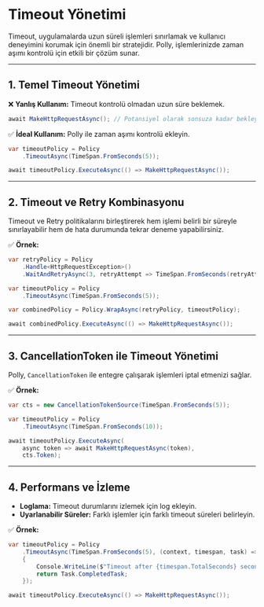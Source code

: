 # Timeout Yönetimi

Timeout, uygulamalarda uzun süreli işlemleri sınırlamak ve kullanıcı deneyimini korumak için önemli bir stratejidir. Polly, işlemlerinizde zaman aşımı kontrolü için etkili bir çözüm sunar.

---

## 1. Temel Timeout Yönetimi

❌ **Yanlış Kullanım:** Timeout kontrolü olmadan uzun süre beklemek.

```csharp
await MakeHttpRequestAsync(); // Potansiyel olarak sonsuza kadar bekleyebilir
```

✅ **İdeal Kullanım:** Polly ile zaman aşımı kontrolü ekleyin.

```csharp
var timeoutPolicy = Policy
    .TimeoutAsync(TimeSpan.FromSeconds(5));

await timeoutPolicy.ExecuteAsync(() => MakeHttpRequestAsync());
```

---

## 2. Timeout ve Retry Kombinasyonu

Timeout ve Retry politikalarını birleştirerek hem işlemi belirli bir süreyle sınırlayabilir hem de hata durumunda tekrar deneme yapabilirsiniz.

✅ **Örnek:**

```csharp
var retryPolicy = Policy
    .Handle<HttpRequestException>()
    .WaitAndRetryAsync(3, retryAttempt => TimeSpan.FromSeconds(retryAttempt));

var timeoutPolicy = Policy
    .TimeoutAsync(TimeSpan.FromSeconds(5));

var combinedPolicy = Policy.WrapAsync(retryPolicy, timeoutPolicy);

await combinedPolicy.ExecuteAsync(() => MakeHttpRequestAsync());
```

---

## 3. CancellationToken ile Timeout Yönetimi

Polly, `CancellationToken` ile entegre çalışarak işlemleri iptal etmenizi sağlar.

✅ **Örnek:**

```csharp
var cts = new CancellationTokenSource(TimeSpan.FromSeconds(5));

var timeoutPolicy = Policy
    .TimeoutAsync(TimeSpan.FromSeconds(10));

await timeoutPolicy.ExecuteAsync(
    async token => await MakeHttpRequestAsync(token),
    cts.Token);
```

---

## 4. Performans ve İzleme

- **Loglama:** Timeout durumlarını izlemek için log ekleyin.
- **Uyarlanabilir Süreler:** Farklı işlemler için farklı timeout süreleri belirleyin.

✅ **Örnek:**

```csharp
var timeoutPolicy = Policy
    .TimeoutAsync(TimeSpan.FromSeconds(5), (context, timespan, task) =>
    {
        Console.WriteLine($"Timeout after {timespan.TotalSeconds} seconds.");
        return Task.CompletedTask;
    });

await timeoutPolicy.ExecuteAsync(() => MakeHttpRequestAsync());
```